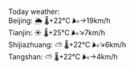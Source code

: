 Today weather:  
Beijing: 🌦   🌡️+22°C 🌬️→19km/h  
Tianjin: ☀️   🌡️+25°C 🌬️↘7km/h  
Shijiazhuang: ⛅️  🌡️+22°C 🌬️↘6km/h  
Tangshan: ⛅️  🌡️+22°C 🌬️→4km/h  
